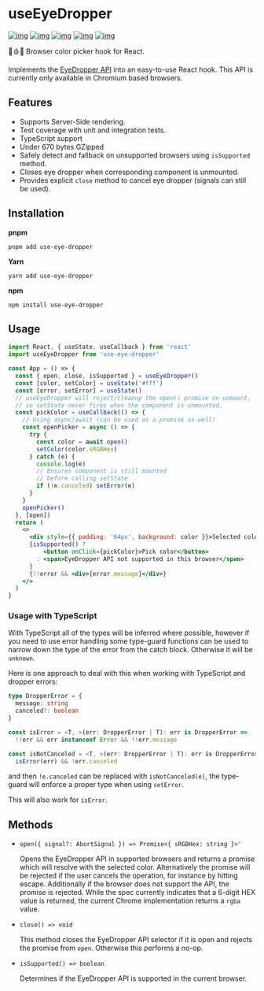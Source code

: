 
# useEyeDropper

[![img](https://github.com/woofers/use-eye-dropper/actions/workflows/workflow.yml/badge.svg)](https://github.com/woofers/use-eye-dropper/actions) [![img](https://badge.fury.io/js/use-eye-dropper.svg)](https://www.npmjs.com/package/use-eye-dropper) [![img](https://img.shields.io/npm/dt/use-eye-dropper.svg)](https://www.npmjs.com/package/use-eye-dropper) [![img](https://badgen.net/bundlephobia/minzip/use-eye-dropper)](https://bundlephobia.com/result?p=use-eye-dropper) [![img](https://img.shields.io/npm/l/use-eye-dropper.svg)](https://github.com/woofers/use-eye-dropper/blob/main/LICENSE)

👀🩸🧫 Browser color picker hook for React.

Implements the [EyeDropper API](https://github.com/WICG/eyedropper-api)
into an easy-to-use React hook.  This API is currently only available in Chromium based browsers.

## Features

- Supports Server-Side rendering.
- Test coverage with unit and integration tests.
- TypeScript support
- Under 670 bytes GZipped
- Safely detect and fallback on unsupported browsers using `isSupported` method.
- Closes eye dropper when corresponding component is unmounted.
- Provides explicit `close` method to cancel eye dropper (signals can still be used).



## Installation

**pnpm**

```pnpm
pnpm add use-eye-dropper
```

**Yarn**

```yarn
yarn add use-eye-dropper
```

**npm**

```npm
npm install use-eye-dropper
```

## Usage

```jsx
import React, { useState, useCallback } from 'react'
import useEyeDropper from 'use-eye-dropper'

const App = () => {
  const { open, close, isSupported } = useEyeDropper()
  const [color, setColor] = useState('#fff')
  const [error, setError] = useState()
  // useEyeDropper will reject/cleanup the open() promise on unmount,
  // so setState never fires when the component is unmounted.
  const pickColor = useCallback(() => {
    // Using async/await (can be used as a promise as-well)
    const openPicker = async () => {
      try {
        const color = await open()
        setColor(color.sRGBHex)
      } catch (e) {
        console.log(e)
        // Ensures component is still mounted
        // before calling setState
        if (!e.canceled) setError(e)
      }
    }
    openPicker()
  }, [open])
  return (
    <>
      <div style={{ padding: '64px', background: color }}>Selected color</div>
      {isSupported() ?
          <button onClick={pickColor}>Pick color</button>
        : <span>EyeDropper API not supported in this browser</span>
      }
      {!!error && <div>{error.message}</div>}
    </>
  )
}
```

### Usage with TypeScript

With TypeScript all of the types will be inferred where possible, however if you need to use error
handling some type-guard functions can be used to narrow down the type of the
error from the catch block.  Otherwise it will be `unknown`.

Here is one approach to deal
with this when working with TypeScript and dropper errors:

```ts
type DropperError = { 
  message: string
  canceled?: boolean
}

const isError = <T, >(err: DropperError | T): err is DropperError => 
  !!err && err instanceof Error && !!err.message

const isNotCanceled = <T, >(err: DropperError | T): err is DropperError =>
  isError(err) && !err.canceled
```

and then `!e.canceled` can be replaced with `isNotCanceled(e)`, the type-guard will enforce a proper type when using `setError`.

This will also work for `isError`.

## Methods

- `open({ signal?: AbortSignal }) => Promise<{ sRGBHex: string }>'`

  Opens the EyeDropper API in supported browsers and returns a
  promise which will resolve with the selected color.  Alternatively the promise will be rejected if
  the user cancels the operation, for instance by hitting escape.
  Additionally if the browser does not support the API, the
  promise is rejected. While the spec currently indicates that a
  6-digit HEX value is returned, the current Chrome implementation
  returns a `rgba` value.

- `close() => void`

  This method closes the EyeDropper API selector if it is open and
  rejects the promise from `open`. Otherwise this
  performs a no-op.

- `isSupported() => boolean`

  Determines if the EyeDropper API is supported in the current browser.
